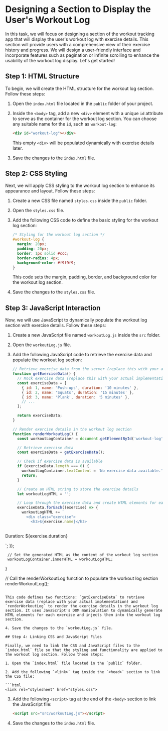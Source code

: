 # Designing a Section to Display the User's Workout Log

In this task, we will focus on designing a section of the workout tracking app that will display the user's workout log with exercise details. This section will provide users with a comprehensive view of their exercise history and progress. We will design a user-friendly interface and incorporate features such as pagination or infinite scrolling to enhance the usability of the workout log display. Let's get started!

## Step 1: HTML Structure

To begin, we will create the HTML structure for the workout log section. Follow these steps:

1. Open the `index.html` file located in the `public` folder of your project.

2. Inside the `<body>` tag, add a new `<div>` element with a unique `id` attribute to serve as the container for the workout log section. You can choose any suitable name for the `id`, such as `workout-log`:

   ```html
   <div id="workout-log"></div>
   ```

   This empty `<div>` will be populated dynamically with exercise details later.

3. Save the changes to the `index.html` file.

## Step 2: CSS Styling

Next, we will apply CSS styling to the workout log section to enhance its appearance and layout. Follow these steps:

1. Create a new CSS file named `styles.css` inside the `public` folder.

2. Open the `styles.css` file.

3. Add the following CSS code to define the basic styling for the workout log section:

   ```css
   /* Styling for the workout log section */
   #workout-log {
     margin: 20px;
     padding: 20px;
     border: 1px solid #ccc;
     border-radius: 4px;
     background-color: #f9f9f9;
   }
   ```

   This code sets the margin, padding, border, and background color for the workout log section.

4. Save the changes to the `styles.css` file.

## Step 3: JavaScript Interaction

Now, we will use JavaScript to dynamically populate the workout log section with exercise details. Follow these steps:

1. Create a new JavaScript file named `workoutLog.js` inside the `src` folder.

2. Open the `workoutLog.js` file.

3. Add the following JavaScript code to retrieve the exercise data and populate the workout log section:

   ```javascript
   // Retrieve exercise data from the server (replace this with your actual implementation)
   function getExerciseData() {
     // Mock exercise data (replace this with your actual implementation)
     const exerciseData = [
       { id: 1, name: 'Push-ups', duration: '10 minutes' },
       { id: 2, name: 'Squats', duration: '15 minutes' },
       { id: 3, name: 'Plank', duration: '5 minutes' },
       // ...
     ];

     return exerciseData;
   }

   // Render exercise details in the workout log section
   function renderWorkoutLog() {
     const workoutLogContainer = document.getElementById('workout-log');

     // Retrieve exercise data
     const exerciseData = getExerciseData();

     // Check if exercise data is available
     if (exerciseData.length === 0) {
       workoutLogContainer.textContent = 'No exercise data available.';
       return;
     }

     // Create an HTML string to store the exercise details
     let workoutLogHTML = '';

     // Loop through the exercise data and create HTML elements for each exercise
     exerciseData.forEach((exercise) => {
       workoutLogHTML += `
         <div class="exercise">
           <h3>${exercise.name}</h3>
          

 <p>Duration: ${exercise.duration}</p>
         </div>
       `;
     });

     // Set the generated HTML as the content of the workout log section
     workoutLogContainer.innerHTML = workoutLogHTML;
   }

   // Call the renderWorkoutLog function to populate the workout log section
   renderWorkoutLog();
   ```

   This code defines two functions: `getExerciseData` to retrieve exercise data (replace with your actual implementation) and `renderWorkoutLog` to render the exercise details in the workout log section. It uses JavaScript's DOM manipulation to dynamically generate HTML elements for each exercise and injects them into the workout log section.

4. Save the changes to the `workoutLog.js` file.

## Step 4: Linking CSS and JavaScript Files

Finally, we need to link the CSS and JavaScript files to the `index.html` file so that the styling and functionality are applied to the workout log section. Follow these steps:

1. Open the `index.html` file located in the `public` folder.

2. Add the following `<link>` tag inside the `<head>` section to link the CSS file:

   ```html
   <link rel="stylesheet" href="styles.css">
   ```

3. Add the following `<script>` tag at the end of the `<body>` section to link the JavaScript file:

   ```html
   <script src="src/workoutLog.js"></script>
   ```

4. Save the changes to the `index.html` file.
